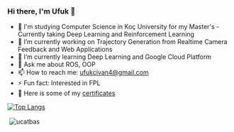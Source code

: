 ### Hi there, I'm Ufuk 👋

- 🏫 I'm studying Computer Science in Koç University for my Master's - Currently taking Deep Learning and Reinforcement Learning
- 🔭 I’m currently working on Trajectory Generation from Realtime Camera Feedback and Web Applications
- 🌱 I’m currently learning Deep Learning and Google Cloud Platform
- 💬 Ask me about ROS, OOP
- 📫 How to reach me: ufukcivan4@gmail.com
- ⚡ Fun fact: Interested in FPL
- 📄	Here is some of my [certificates](/Certificates)

[![Top Langs](https://github-readme-stats.vercel.app/api/top-langs/?username=ucatbas&layout=compact)](https://github.com/ucatbas)

<p>&nbsp;<img align="center" src="https://github-readme-stats.vercel.app/api?username=ucatbas&show_icons=true" alt="ucatbas" /></p>


